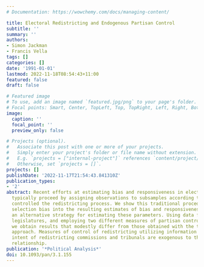```yaml
---
# Documentation: https://wowchemy.com/docs/managing-content/

title: Electoral Redistricting and Endogenous Partisan Control
subtitle: ''
summary: ''
authors:
- Simon Jackman
- Francis Vella
tags: []
categories: []
date: '1991-01-01'
lastmod: 2022-11-18T08:54:43+11:00
featured: false
draft: false

# Featured image
# To use, add an image named `featured.jpg/png` to your page's folder.
# Focal points: Smart, Center, TopLeft, Top, TopRight, Left, Right, BottomLeft, Bottom, BottomRight.
image:
  caption: ''
  focal_point: ''
  preview_only: false

# Projects (optional).
#   Associate this post with one or more of your projects.
#   Simply enter your project's folder or file name without extension.
#   E.g. `projects = ["internal-project"]` references `content/project/deep-learning/index.md`.
#   Otherwise, set `projects = []`.
projects: []
publishDate: '2022-11-17T21:54:43.841310Z'
publication_types:
- '2'
abstract: Recent efforts at estimating bias and responsiveness in electoral systems
  typically proceed by assigning observations to subsamples according to which party
  controlled the redistricting process. We show this traditional procedure to introduce
  selection bias into the resulting estimates of bias and responsiveness and present
  an alternative strategy for estimating these parameters. Using data from the state
  legislatures, and employing two different measures of partisan control of redistricting,
  we obtain results that modestly differ from those obtained with the traditional
  approach. Measures of control of redistricting utilizing information about the partisan
  intent of redistricting commissions and tribunals are exogenous to the seats-votes
  relationship.
publication: '*Political Analysis*'
doi: 10.1093/pan/3.1.155
---
```

